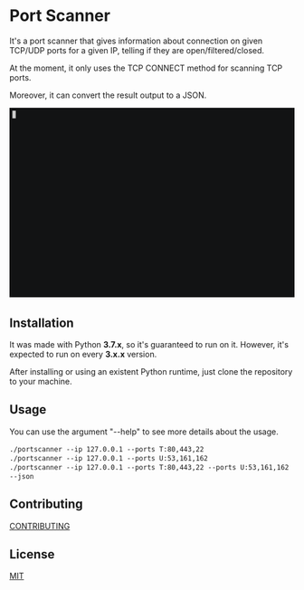 # Port Scanner

It's a port scanner that gives information about connection on given TCP/UDP ports for a given IP, telling if they are open/filtered/closed.

At the moment, it only uses the TCP CONNECT method for scanning TCP ports.

Moreover, it can convert the result output to a JSON.

![Demo](demo.gif)

## Installation

It was made with Python **3.7.x**, so it's guaranteed to run on it. However, it's expected to run on every **3.x.x** version.

After installing or using an existent Python runtime, just clone the repository to your machine.

## Usage

You can use the argument "--help" to see more details about the usage.
```
./portscanner --ip 127.0.0.1 --ports T:80,443,22
./portscanner --ip 127.0.0.1 --ports U:53,161,162
./portscanner --ip 127.0.0.1 --ports T:80,443,22 --ports U:53,161,162 --json
```

## Contributing

[CONTRIBUTING](CONTRIBUTING.md)

## License

[MIT](LICENSE)
